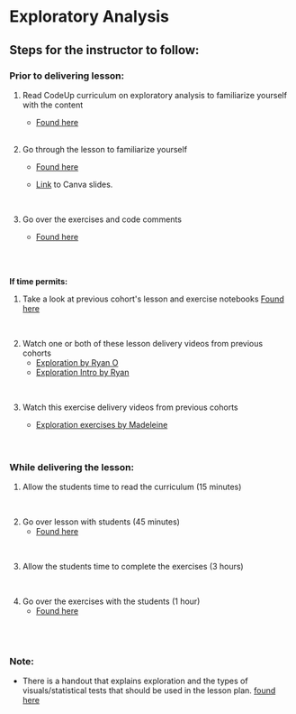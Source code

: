 # Exploratory Analysis

## Steps for the instructor to follow:

### Prior to delivering lesson:

1. Read CodeUp curriculum on exploratory analysis to familiarize yourself with the content 
    - [Found here](https://ds.codeup.com/classification/explore/)
   
   <br>
    
2. Go through the lesson to familiarize yourself
    - [Found here](https://github.com/gocodeup/data-science-curriculum/blob/master/TDR/7_Classification/5_Exploratory_Analysis/2_Lesson.ipynb)

    - [Link](https://www.canva.com/design/DAFl1VSoLG4/XiZ_qqWoOkp5qABa9yQbUg/edit?utm_content=DAFl1VSoLG4&utm_campaign=designshare&utm_medium=link2&utm_source=sharebutton) to Canva slides.
    
    <br>

3. Go over the exercises and code comments
    - [Found here](https://github.com/gocodeup/data-science-curriculum/blob/master/TDR/7_Classification/5_Exploratory_Analysis/3_Exercises.ipynb)

<br>
   <br>

<b> If time permits:</b>
<br>
1. Take a look at previous cohort's lesson and exercise notebooks [Found here](https://github.com/gocodeup/data-science-curriculum/blob/master/TDR/7_Classification/2_Exploratory_Analysis/4_Helpful_Links.ipynb)

<br>

2. Watch one or both of these lesson delivery videos from previous cohorts
    - [Exploration by Ryan O](https://youtu.be/09pZbgyvfvI)
    - [Exploration Intro by Ryan](https://youtu.be/LZrpca_RVOc)
    
<br>

3. Watch this exercise delivery videos from previous cohorts
    - [Exploration exercises by Madeleine](https://www.youtube.com/watch?v=bGicKdnpouc)
    
   <br>
   <br>

### While delivering the lesson:

1. Allow the students time to read the curriculum (15 minutes)

<br>

2. Go over lesson with students (45 minutes)
    - [Found here](https://github.com/gocodeup/data-science-curriculum/blob/master/TDR/7_Classification/5_Exploratory_Analysis/2_Lesson.ipynb)

<br>

3. Allow the students time to complete the exercises (3 hours)

<br>

4. Go over the exercises with the students (1 hour)
    - [Found here](https://github.com/gocodeup/data-science-curriculum/blob/master/TDR/7_Classification/5_Exploratory_Analysis/3_Exercises.ipynb)
 
 <br>
   <br>
   
### Note:
- There is a handout that explains exploration and the types of visuals/statistical tests that should be used in the lesson plan. [found here](https://github.com/gocodeup/data-science-curriculum/blob/master/TDR/7_Classification/3_Exploratory_Analysis/classification_explore.png)

